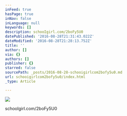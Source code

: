 ```yaml
---
inFeed: true
hasPage: true
inNav: false
inLanguage: null
keywords: []
description: schooIgirl.com/2boFy5U0
datePublished: '2016-08-28T21:31:43.022Z'
dateModified: '2016-08-28T21:28:13.752Z'
title: ''
author: []
via: {}
authors: []
publisher: {}
starred: false
sourcePath: _posts/2016-08-28-schooigirlcom2bofy5u0.md
url: schooigirlcom2bofy5u0/index.html
_type: Article

---
```

![](https://the-grid-user-content.s3-us-west-2.amazonaws.com/39d2dd29-748f-4090-a8d3-cbfb193b9898.jpg)

schooIgirl.com/2boFy5U0